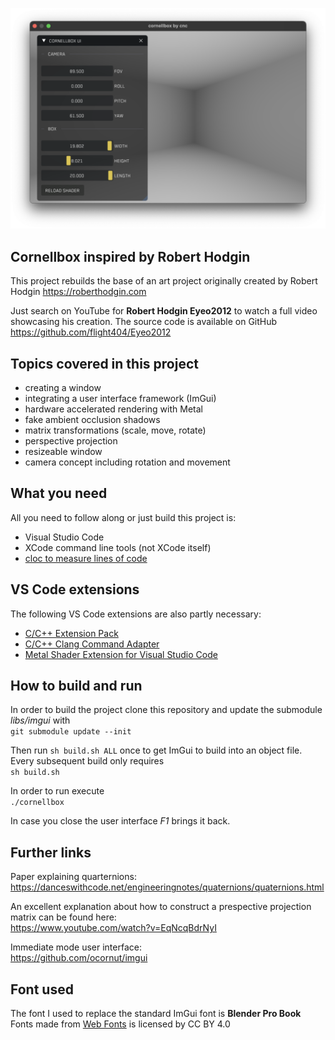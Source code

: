 ![](res/demo.png)

## Cornellbox inspired by Robert Hodgin
This project rebuilds the base of an art project originally created by Robert Hodgin https://roberthodgin.com

Just search on YouTube for **Robert Hodgin Eyeo2012** to watch a full video showcasing his creation. The source code is available on GitHub https://github.com/flight404/Eyeo2012

## Topics covered in this project
- creating a window
- integrating a user interface framework (ImGui)
- hardware accelerated rendering with Metal
- fake ambient occlusion shadows
- matrix transformations (scale, move, rotate)
- perspective projection
- resizeable window
- camera concept including rotation and movement

## What you need

All you need to follow along or just build this project is:

- Visual Studio Code
- XCode command line tools (not XCode itself)
- [cloc to measure lines of code](https://formulae.brew.sh/formula/cloc)

## VS Code extensions   

The following VS Code extensions are also partly necessary:

- [C/C++ Extension Pack](https://marketplace.visualstudio.com/items?itemName=ms-vscode.cpptools-extension-pack)
- [C/C++ Clang Command Adapter](https://marketplace.visualstudio.com/items?itemName=mitaki28.vscode-clang)
- [Metal Shader Extension for Visual Studio Code](https://marketplace.visualstudio.com/items?itemName=doublebuffer.metal-shader)

## How to build and run

In order to build the project clone this repository and update the submodule *libs/imgui* with<br>
```git submodule update --init```<br>

Then run ```sh build.sh ALL``` once to get ImGui to build into an object file. Every subsequent build only requires<br>
```sh build.sh``` <br>

In order to run execute <br>
```./cornellbox```

In case you close the user interface *F1* brings it back.

## Further links

Paper explaining quarternions:
https://danceswithcode.net/engineeringnotes/quaternions/quaternions.html

An excellent explanation about how to construct a prespective projection matrix can be found here:<br>
https://www.youtube.com/watch?v=EqNcqBdrNyI

Immediate mode user interface:<br>
https://github.com/ocornut/imgui

## Font used

The font I used to replace the standard ImGui font is **Blender Pro Book**<br>
Fonts made from <a href="http://www.onlinewebfonts.com">Web Fonts</a> is licensed by CC BY 4.0